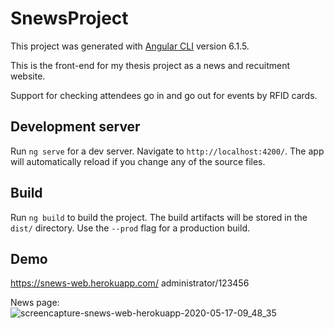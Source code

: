 # SnewsProject

This project was generated with [Angular CLI](https://github.com/angular/angular-cli) version 6.1.5.

This is the front-end for my thesis project as a news and recuitment website. 

Support for checking attendees go in and go out for events by RFID cards.

## Development server

Run `ng serve` for a dev server. Navigate to `http://localhost:4200/`. The app will automatically reload if you change any of the source files.

## Build

Run `ng build` to build the project. The build artifacts will be stored in the `dist/` directory. Use the `--prod` flag for a production build.

## Demo
https://snews-web.herokuapp.com/
administrator/123456

News page:
![screencapture-snews-web-herokuapp-2020-05-17-09_48_35](https://user-images.githubusercontent.com/65382297/82134616-f06b6b80-97e8-11ea-8735-498985e614b8.png)
